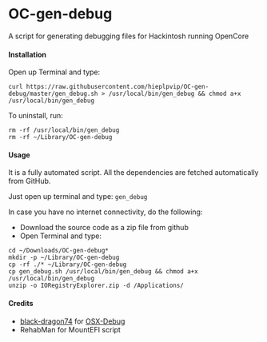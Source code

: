 # OC-gen-debug

A script for generating debugging files for Hackintosh running OpenCore

#### Installation

Open up Terminal and type:

```shell
curl https://raw.githubusercontent.com/hieplpvip/OC-gen-debug/master/gen_debug.sh > /usr/local/bin/gen_debug && chmod a+x /usr/local/bin/gen_debug
```

To uninstall, run:

```shell
rm -rf /usr/local/bin/gen_debug
rm -rf ~/Library/OC-gen-debug
```

#### Usage

It is a fully automated script. All the dependencies are fetched automatically from GitHub.

Just open up terminal and type: `gen_debug`

In case you have no internet connectivity, do the following:
- Download the source code as a zip file from github
- Open Terminal and type:

```shell
cd ~/Downloads/OC-gen-debug*
mkdir -p ~/Library/OC-gen-debug
cp -rf ./* ~/Library/OC-gen-debug
cp gen_debug.sh /usr/local/bin/gen_debug && chmod a+x /usr/local/bin/gen_debug
unzip -o IORegistryExplorer.zip -d /Applications/
```

#### Credits

- [black-dragon74](https://github.com/black-dragon74) for
[OSX-Debug](https://github.com/black-dragon74/OSX-Debug)
- RehabMan for MountEFI script
